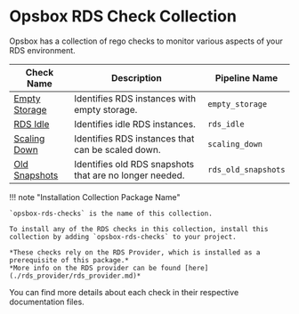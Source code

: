 # Opsbox RDS Check Collection

Opsbox has a collection of rego checks to monitor various aspects of your RDS environment.

| Check Name                        | Description                                                        | Pipeline Name          |
|-----------------------------------|--------------------------------------------------------------------|------------------------|
| [Empty Storage](./empty_storage.md) | Identifies RDS instances with empty storage.                        | `empty_storage`        |
| [RDS Idle](./rds_idle.md)         | Identifies idle RDS instances.                                      | `rds_idle`             |
| [Scaling Down](./scaling_down.md) | Identifies RDS instances that can be scaled down.                   | `scaling_down`         |
| [Old Snapshots](./old_snapshots.md) | Identifies old RDS snapshots that are no longer needed.             | `rds_old_snapshots`        |

!!! note "Installation Collection Package Name"

    `opsbox-rds-checks` is the name of this collection.

    To install any of the RDS checks in this collection, install this collection by adding `opsbox-rds-checks` to your project.

    *These checks rely on the RDS Provider, which is installed as a prerequisite of this package.*
    *More info on the RDS provider can be found [here](./rds_provider/rds_provider.md)*

You can find more details about each check in their respective documentation files.